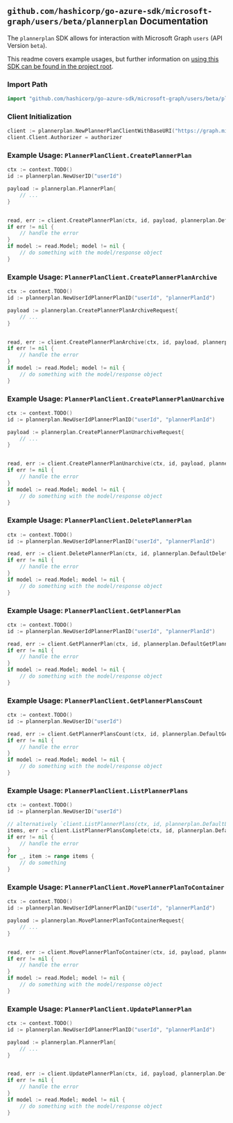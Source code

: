 
## `github.com/hashicorp/go-azure-sdk/microsoft-graph/users/beta/plannerplan` Documentation

The `plannerplan` SDK allows for interaction with Microsoft Graph `users` (API Version `beta`).

This readme covers example usages, but further information on [using this SDK can be found in the project root](https://github.com/hashicorp/go-azure-sdk/tree/main/docs).

### Import Path

```go
import "github.com/hashicorp/go-azure-sdk/microsoft-graph/users/beta/plannerplan"
```


### Client Initialization

```go
client := plannerplan.NewPlannerPlanClientWithBaseURI("https://graph.microsoft.com")
client.Client.Authorizer = authorizer
```


### Example Usage: `PlannerPlanClient.CreatePlannerPlan`

```go
ctx := context.TODO()
id := plannerplan.NewUserID("userId")

payload := plannerplan.PlannerPlan{
	// ...
}


read, err := client.CreatePlannerPlan(ctx, id, payload, plannerplan.DefaultCreatePlannerPlanOperationOptions())
if err != nil {
	// handle the error
}
if model := read.Model; model != nil {
	// do something with the model/response object
}
```


### Example Usage: `PlannerPlanClient.CreatePlannerPlanArchive`

```go
ctx := context.TODO()
id := plannerplan.NewUserIdPlannerPlanID("userId", "plannerPlanId")

payload := plannerplan.CreatePlannerPlanArchiveRequest{
	// ...
}


read, err := client.CreatePlannerPlanArchive(ctx, id, payload, plannerplan.DefaultCreatePlannerPlanArchiveOperationOptions())
if err != nil {
	// handle the error
}
if model := read.Model; model != nil {
	// do something with the model/response object
}
```


### Example Usage: `PlannerPlanClient.CreatePlannerPlanUnarchive`

```go
ctx := context.TODO()
id := plannerplan.NewUserIdPlannerPlanID("userId", "plannerPlanId")

payload := plannerplan.CreatePlannerPlanUnarchiveRequest{
	// ...
}


read, err := client.CreatePlannerPlanUnarchive(ctx, id, payload, plannerplan.DefaultCreatePlannerPlanUnarchiveOperationOptions())
if err != nil {
	// handle the error
}
if model := read.Model; model != nil {
	// do something with the model/response object
}
```


### Example Usage: `PlannerPlanClient.DeletePlannerPlan`

```go
ctx := context.TODO()
id := plannerplan.NewUserIdPlannerPlanID("userId", "plannerPlanId")

read, err := client.DeletePlannerPlan(ctx, id, plannerplan.DefaultDeletePlannerPlanOperationOptions())
if err != nil {
	// handle the error
}
if model := read.Model; model != nil {
	// do something with the model/response object
}
```


### Example Usage: `PlannerPlanClient.GetPlannerPlan`

```go
ctx := context.TODO()
id := plannerplan.NewUserIdPlannerPlanID("userId", "plannerPlanId")

read, err := client.GetPlannerPlan(ctx, id, plannerplan.DefaultGetPlannerPlanOperationOptions())
if err != nil {
	// handle the error
}
if model := read.Model; model != nil {
	// do something with the model/response object
}
```


### Example Usage: `PlannerPlanClient.GetPlannerPlansCount`

```go
ctx := context.TODO()
id := plannerplan.NewUserID("userId")

read, err := client.GetPlannerPlansCount(ctx, id, plannerplan.DefaultGetPlannerPlansCountOperationOptions())
if err != nil {
	// handle the error
}
if model := read.Model; model != nil {
	// do something with the model/response object
}
```


### Example Usage: `PlannerPlanClient.ListPlannerPlans`

```go
ctx := context.TODO()
id := plannerplan.NewUserID("userId")

// alternatively `client.ListPlannerPlans(ctx, id, plannerplan.DefaultListPlannerPlansOperationOptions())` can be used to do batched pagination
items, err := client.ListPlannerPlansComplete(ctx, id, plannerplan.DefaultListPlannerPlansOperationOptions())
if err != nil {
	// handle the error
}
for _, item := range items {
	// do something
}
```


### Example Usage: `PlannerPlanClient.MovePlannerPlanToContainer`

```go
ctx := context.TODO()
id := plannerplan.NewUserIdPlannerPlanID("userId", "plannerPlanId")

payload := plannerplan.MovePlannerPlanToContainerRequest{
	// ...
}


read, err := client.MovePlannerPlanToContainer(ctx, id, payload, plannerplan.DefaultMovePlannerPlanToContainerOperationOptions())
if err != nil {
	// handle the error
}
if model := read.Model; model != nil {
	// do something with the model/response object
}
```


### Example Usage: `PlannerPlanClient.UpdatePlannerPlan`

```go
ctx := context.TODO()
id := plannerplan.NewUserIdPlannerPlanID("userId", "plannerPlanId")

payload := plannerplan.PlannerPlan{
	// ...
}


read, err := client.UpdatePlannerPlan(ctx, id, payload, plannerplan.DefaultUpdatePlannerPlanOperationOptions())
if err != nil {
	// handle the error
}
if model := read.Model; model != nil {
	// do something with the model/response object
}
```
